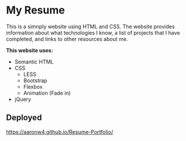 # My Resume
This is a simnply website using HTML and CSS. The website provides information about what technologies I know, a list of projects that I have completed, and links to other resources about me.

**This website uses:**
* Semantic HTML
* CSS
    * LESS
    * Bootstrap
    * Flexbox
    * Animation (Fade in)
* jQuery

## Deployed
https://aaronw4.github.io/Resume-Portfolio/